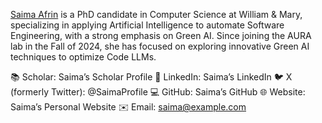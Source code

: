 <a href="">Saima Afrin</a> is a PhD candidate in Computer Science at William & Mary, specializing in applying Artificial Intelligence to automate Software Engineering, with a strong emphasis on Green AI. Since joining the AURA lab in the Fall of 2024, she has focused on exploring innovative Green AI techniques to optimize Code LLMs.

📚 Scholar: Saima’s Scholar Profile
💼 LinkedIn: Saima’s LinkedIn
🐦 X (formerly Twitter): @SaimaProfile
💻 GitHub: Saima’s GitHub
🌐 Website: Saima’s Personal Website
✉️ Email: saima@example.com

<!-- Before her PhD, Saima earned a Bachelor of Science in Computer Science and Engineering from Daffodil International University, Bangladesh, in 2019. She has been deeply immersed in Machine Learning and Artificial Intelligence throughout her academic journey. Her early career highlights include significant contributions as a full-time lecturer in the Department of Computer Science and Engineering at Daffodil International University, where she actively supported research and education. Saima’s dedication to academic excellence and her professional expertise continue to drive her vision for integrating sustainable AI solutions into Software Engineering and beyond. -->